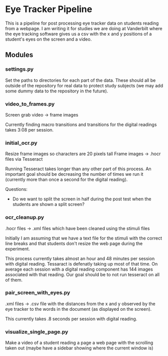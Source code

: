 # Eye Tracker Pipeline

This is a pipeline for post processing eye tracker data on students reading from a webpage. I am writing it for studies we are doing at Vanderbilt where the eye tracking software gives us a csv with the x and y positions of a student's eyes on the screen and a video.

## Modules

### settings.py
Set the paths to directories for each part of the data. These should all be outside of the repository for real data to protect study subjects (we may add some dummy data to the repository in the future).

### video_to_frames.py
Screen grab video -> frame images

Currently finding macro transitions and transitions for the digital readings takes 3:08 per session.

### initial_ocr.py
Resize frame images so characters are 20 pixels tall
Frame images -> .hocr files via Tesseract

Running Tesseract takes longer than any other part of this process. An important goal should be decreasing the number of times we run it (currently more than once a second for the digital reading).

Questions:
- Do we want to split the screen in half during the post test when the students are shown a split screen?

### ocr_cleanup.py
.hocr files -> .xml files which have been cleaned using the stimuli files

Initially I am assuming that we have a text file for the stimuli with the correct line breaks and that students don't resize the web page during the experiment.

This process currently takes almost an hour and 48 minutes per session with digital reading. Tessaract is defenatly taking up most of that time. On average each session with a digital reading component has 144 images associated with that reading. Our goal should be to not run tesseract on all of them.

### pair_screen_with_eyes.py
.xml files -> .csv file with the distances from the x and y observed by the eye tracker to the words in the document (as displayed on the screen).

This currently takes .8 seconds per session with digital reading.

### visualize_single_page.py
Make a video of a student reading a page a web page with the scrolling taken out (maybe have a sidebar showing where the current window is)
